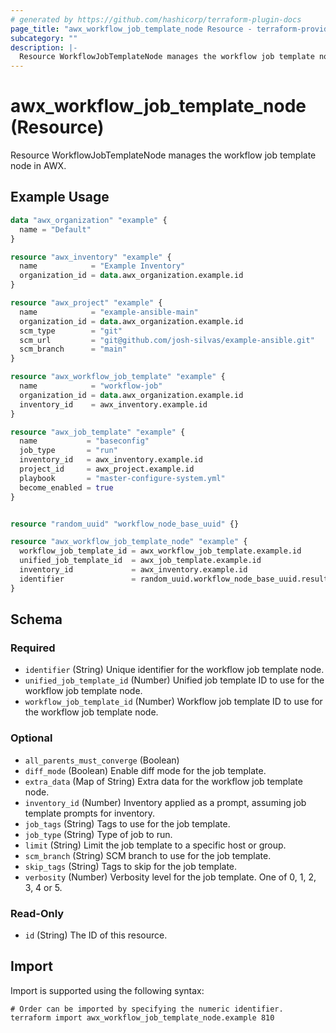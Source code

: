 ```yaml
---
# generated by https://github.com/hashicorp/terraform-plugin-docs
page_title: "awx_workflow_job_template_node Resource - terraform-provider-awx"
subcategory: ""
description: |-
  Resource WorkflowJobTemplateNode manages the workflow job template node in AWX.
---
```


# awx_workflow_job_template_node (Resource)

Resource WorkflowJobTemplateNode manages the workflow job template node in AWX.

## Example Usage

```terraform
data "awx_organization" "example" {
  name = "Default"
}

resource "awx_inventory" "example" {
  name            = "Example Inventory"
  organization_id = data.awx_organization.example.id
}

resource "awx_project" "example" {
  name            = "example-ansible-main"
  organization_id = data.awx_organization.example.id
  scm_type        = "git"
  scm_url         = "git@github.com/josh-silvas/example-ansible.git"
  scm_branch      = "main"
}

resource "awx_workflow_job_template" "example" {
  name            = "workflow-job"
  organization_id = data.awx_organization.example.id
  inventory_id    = awx_inventory.example.id
}

resource "awx_job_template" "example" {
  name           = "baseconfig"
  job_type       = "run"
  inventory_id   = awx_inventory.example.id
  project_id     = awx_project.example.id
  playbook       = "master-configure-system.yml"
  become_enabled = true
}


resource "random_uuid" "workflow_node_base_uuid" {}

resource "awx_workflow_job_template_node" "example" {
  workflow_job_template_id = awx_workflow_job_template.example.id
  unified_job_template_id  = awx_job_template.example.id
  inventory_id             = awx_inventory.example.id
  identifier               = random_uuid.workflow_node_base_uuid.result
}
```

<!-- schema generated by tfplugindocs -->
## Schema

### Required

- `identifier` (String) Unique identifier for the workflow job template node.
- `unified_job_template_id` (Number) Unified job template ID to use for the workflow job template node.
- `workflow_job_template_id` (Number) Workflow job template ID to use for the workflow job template node.

### Optional

- `all_parents_must_converge` (Boolean)
- `diff_mode` (Boolean) Enable diff mode for the job template.
- `extra_data` (Map of String) Extra data for the workflow job template node.
- `inventory_id` (Number) Inventory applied as a prompt, assuming job template prompts for inventory.
- `job_tags` (String) Tags to use for the job template.
- `job_type` (String) Type of job to run.
- `limit` (String) Limit the job template to a specific host or group.
- `scm_branch` (String) SCM branch to use for the job template.
- `skip_tags` (String) Tags to skip for the job template.
- `verbosity` (Number) Verbosity level for the job template. One of 0, 1, 2, 3, 4 or 5.

### Read-Only

- `id` (String) The ID of this resource.

## Import

Import is supported using the following syntax:

```shell
# Order can be imported by specifying the numeric identifier.
terraform import awx_workflow_job_template_node.example 810
```

